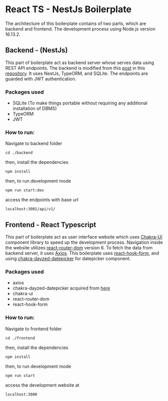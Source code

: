 # React TS - NestJs Boilerplate

The architecture of this boilerplate contains of two parts, which are backend and frontend. The development process using Node.js version 16.13.2.

## Backend - (NestJs)

This part of boilerplate act as backend server whose serves data using REST API endpoints. The backend is modified from this [post](https://arctype.com/blog/sqlite-nestjs-tutorial/) in this [repository](https://github.com/Claradev32/ecomerce). It uses NestJs, TypeORM, and SQLite. The endpoints are guarded with JWT authentication.

### Packages used

- SQLite (To make things portable without requiring any additional installation of DBMS)
- TypeORM
- JWT

### How to run:

Navigate to backend folder

```
cd ./backend
```

then, install the dependencies

```
npm install
```

then, to run development mode

```
npm run start:dev
```

access the endpoints with base url

```
localhost:3001/api/v1/
```

## Frontend - React Typescript

This part of boilerplate act as user interface website which uses [Chakra-UI](https://chakra-ui.com/) component library to speed up the development process. Navigation inside the website utilizes [react-router-dom](https://reactrouter.com/en/main) version 6. To fetch the data from backend server, it uses [Axios](https://axios-http.com/docs/intro). This boilerplate uses [react-hook-form](https://react-hook-form.com/), and using [chakra-dayzed-datepicker](https://github.com/aboveyunhai/chakra-dayzed-datepicker) for datepicker component.

### Packages used

- axios
- chakra-dayzed-datepicker acquired from [here](position="relative")
- chakra-ui
- react-router-dom
- react-hook-form

### How to run:

Navigate to frontend folder

```
cd ./frontend
```

then, install the dependencies

```
npm install
```

then, to run development mode

```
npm run start
```

access the development website at

```
localhost:3000
```
